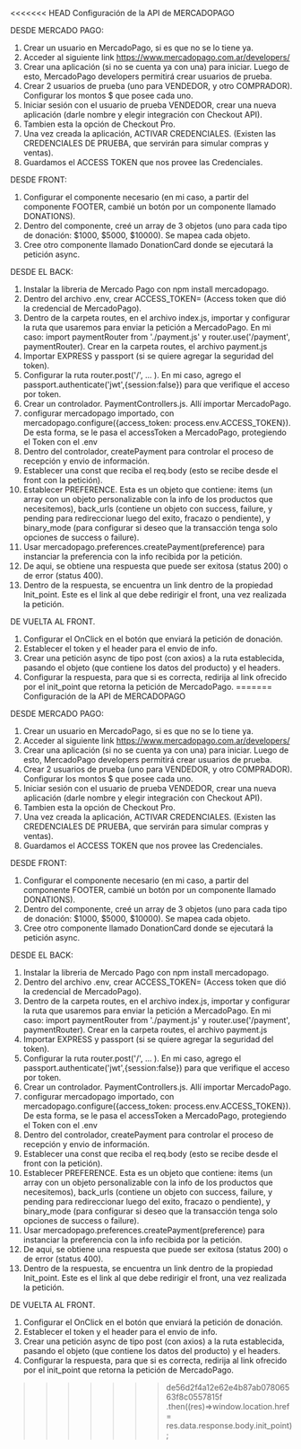 <<<<<<< HEAD
Configuración de la API de MERCADOPAGO

DESDE MERCADO PAGO: 
1. Crear un usuario en MercadoPago, si es que no se lo tiene ya. 
2. Acceder al siguiente link https://www.mercadopago.com.ar/developers/
3. Crear una aplicación (si no se cuenta ya con una) para iniciar. Luego de esto, MercadoPago developers permitirá crear usuarios de prueba.
4. Crear 2 usuarios de prueba (uno para VENDEDOR, y otro COMPRADOR). Configurar los montos $ que posee cada uno.
5. Iniciar sesión con el usuario de prueba VENDEDOR, crear una nueva aplicación (darle nombre y elegir integración con Checkout API).
6. Tambien esta la opción de Checkout Pro.
7. Una vez creada la aplicación, ACTIVAR CREDENCIALES. (Existen las CREDENCIALES DE PRUEBA, que servirán para simular compras y ventas).
8. Guardamos el ACCESS TOKEN que nos provee las Credenciales. 

DESDE FRONT:
1. Configurar el componente necesario (en mi caso, a partir del componente FOOTER, cambié un botón por un componente llamado DONATIONS).
2. Dentro del componente, creé un array de 3 objetos (uno para cada tipo de donación: $1000, $5000, $10000). Se mapea cada objeto. 
3. Cree otro componente llamado DonationCard donde se ejecutará la petición async. 

DESDE EL BACK:
1. Instalar la libreria de Mercado Pago con npm install mercadopago.
2. Dentro del archivo .env, crear ACCESS_TOKEN= (Access token que dió la credencial de MercadoPago).
3. Dentro de la carpeta routes, en el archivo index.js, importar y configurar la ruta que usaremos para enviar la petición a MercadoPago.
En mi caso: import paymentRouter from './payment.js' y router.use('/payment', paymentRouter). Crear en la carpeta routes, el archivo payment.js
5. Importar EXPRESS y passport (si se quiere agregar la seguridad del token).
6. Configurar la ruta router.post('/', ... ). En mi caso, agrego el passport.authenticate('jwt',{session:false}) para que verifique el acceso por token.
7. Crear un controlador. PaymentControllers.js. Allí importar MercadoPago.
8. configurar mercadopago importado, con mercadopago.configure({access_token: process.env.ACCESS_TOKEN}). De esta forma, se le pasa el accessToken a MercadoPago, protegiendo el Token con el .env
9. Dentro del controlador, createPayment para controlar el proceso de recepción y envio de información.
10. Establecer una const que reciba el req.body (esto se recibe desde el front con la petición).
11. Establecer PREFERENCE. 
Esta es un objeto que contiene: items (un array con un objeto personalizable con la info de los productos que necesitemos), 
back_urls (contiene un objeto con success, failure, y pending para redireccionar luego del exito, fracazo o pendiente),
y binary_mode (para configurar si deseo que la transacción tenga solo opciones de success o failure).
12. Usar mercadopago.preferences.createPayment(preference) para instanciar la preferencia con la info recibida por la petición.
13. De aqui, se obtiene una respuesta que puede ser exitosa (status 200) o de error (status 400).
14. Dentro de la respuesta, se encuentra un link dentro de la propiedad Init_point. Este es el link al que debe redirigir el front, una vez realizada la petición.

DE VUELTA AL FRONT. 
1. Configurar el OnClick en el botón que enviará la petición de donación.
2. Establecer el token y el header para el envio de info.
3. Crear una petición async de tipo post (con axios) a la ruta establecida, pasando el objeto (que contiene los datos del producto) y el headers.
4. Configurar la respuesta, para que si es correcta, redirija al link ofrecido por el init_point que retorna la petición de MercadoPago.
=======
Configuración de la API de MERCADOPAGO

DESDE MERCADO PAGO: 
1. Crear un usuario en MercadoPago, si es que no se lo tiene ya. 
2. Acceder al siguiente link https://www.mercadopago.com.ar/developers/
3. Crear una aplicación (si no se cuenta ya con una) para iniciar. Luego de esto, MercadoPago developers permitirá crear usuarios de prueba.
4. Crear 2 usuarios de prueba (uno para VENDEDOR, y otro COMPRADOR). Configurar los montos $ que posee cada uno.
5. Iniciar sesión con el usuario de prueba VENDEDOR, crear una nueva aplicación (darle nombre y elegir integración con Checkout API).
6. Tambien esta la opción de Checkout Pro.
7. Una vez creada la aplicación, ACTIVAR CREDENCIALES. (Existen las CREDENCIALES DE PRUEBA, que servirán para simular compras y ventas).
8. Guardamos el ACCESS TOKEN que nos provee las Credenciales. 

DESDE FRONT:
1. Configurar el componente necesario (en mi caso, a partir del componente FOOTER, cambié un botón por un componente llamado DONATIONS).
2. Dentro del componente, creé un array de 3 objetos (uno para cada tipo de donación: $1000, $5000, $10000). Se mapea cada objeto. 
3. Cree otro componente llamado DonationCard donde se ejecutará la petición async. 

DESDE EL BACK:
1. Instalar la libreria de Mercado Pago con npm install mercadopago.
2. Dentro del archivo .env, crear ACCESS_TOKEN= (Access token que dió la credencial de MercadoPago).
3. Dentro de la carpeta routes, en el archivo index.js, importar y configurar la ruta que usaremos para enviar la petición a MercadoPago.
En mi caso: import paymentRouter from './payment.js' y router.use('/payment', paymentRouter). Crear en la carpeta routes, el archivo payment.js
5. Importar EXPRESS y passport (si se quiere agregar la seguridad del token).
6. Configurar la ruta router.post('/', ... ). En mi caso, agrego el passport.authenticate('jwt',{session:false}) para que verifique el acceso por token.
7. Crear un controlador. PaymentControllers.js. Allí importar MercadoPago.
8. configurar mercadopago importado, con mercadopago.configure({access_token: process.env.ACCESS_TOKEN}). De esta forma, se le pasa el accessToken a MercadoPago, protegiendo el Token con el .env
9. Dentro del controlador, createPayment para controlar el proceso de recepción y envio de información.
10. Establecer una const que reciba el req.body (esto se recibe desde el front con la petición).
11. Establecer PREFERENCE. 
Esta es un objeto que contiene: items (un array con un objeto personalizable con la info de los productos que necesitemos), 
back_urls (contiene un objeto con success, failure, y pending para redireccionar luego del exito, fracazo o pendiente),
y binary_mode (para configurar si deseo que la transacción tenga solo opciones de success o failure).
12. Usar mercadopago.preferences.createPayment(preference) para instanciar la preferencia con la info recibida por la petición.
13. De aqui, se obtiene una respuesta que puede ser exitosa (status 200) o de error (status 400).
14. Dentro de la respuesta, se encuentra un link dentro de la propiedad Init_point. Este es el link al que debe redirigir el front, una vez realizada la petición.

DE VUELTA AL FRONT. 
1. Configurar el OnClick en el botón que enviará la petición de donación.
2. Establecer el token y el header para el envio de info.
3. Crear una petición async de tipo post (con axios) a la ruta establecida, pasando el objeto (que contiene los datos del producto) y el headers.
4. Configurar la respuesta, para que si es correcta, redirija al link ofrecido por el init_point que retorna la petición de MercadoPago.
>>>>>>> de56d2f4a12e62e4b87ab07806563f8c0557815f
            .then((res)=>window.location.href = res.data.response.body.init_point);    
